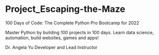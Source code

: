 # Project_Escaping-the-Maze
100 Days of Code: The Complete Python Pro Bootcamp for 2022

Master Python by building 100 projects in 100 days. Learn data science, automation, build websites, games and apps!

Dr. Angela Yu
Developer and Lead Instructor

